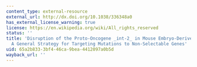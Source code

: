 ```yaml
---
content_type: external-resource
external_url: http://dx.doi.org/10.1038/336348a0
has_external_license_warning: true
license: https://en.wikipedia.org/wiki/All_rights_reserved
status: ''
title: 'Disruption of the Proto-Oncogene _int-2_ in Mouse Embryo-Derived Stem Cells:
  A General Strategy for Targeting Mutations to Non-Selectable Genes'
uid: 65a2b833-3bf4-46ca-9bea-4412097a0b5d
wayback_url: ''
---
```

